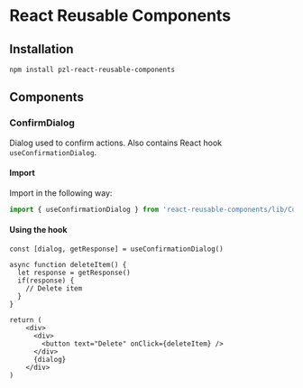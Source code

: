 # React Reusable Components

## Installation

```shell
npm install pzl-react-reusable-components
```

## Components

### ConfirmDialog

Dialog used to confirm actions. Also contains React hook `useConfirmationDialog`.

#### Import

Import in the following way:

```typescript
import { useConfirmationDialog } from 'react-reusable-components/lib/ConfirmDialog'
```

#### Using the hook

```JSX
const [dialog, getResponse] = useConfirmationDialog()

async function deleteItem() {
  let response = getResponse()
  if(response) {
    // Delete item
  }
}

return (
    <div>
      <div>
        <button text="Delete" onClick={deleteItem} />
      </div>
      {dialog}
    </div>
)
```

